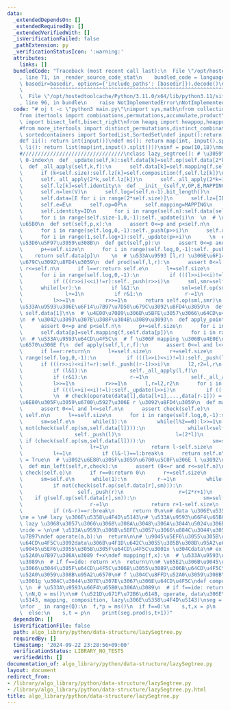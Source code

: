 ```yaml
---
data:
  _extendedDependsOn: []
  _extendedRequiredBy: []
  _extendedVerifiedWith: []
  _isVerificationFailed: false
  _pathExtension: py
  _verificationStatusIcon: ':warning:'
  attributes:
    links: []
  bundledCode: "Traceback (most recent call last):\n  File \"/opt/hostedtoolcache/Python/3.11.0/x64/lib/python3.11/site-packages/onlinejudge_verify/documentation/build.py\"\
    , line 71, in _render_source_code_stat\n    bundled_code = language.bundle(stat.path,\
    \ basedir=basedir, options={'include_paths': [basedir]}).decode()\n          \
    \         ^^^^^^^^^^^^^^^^^^^^^^^^^^^^^^^^^^^^^^^^^^^^^^^^^^^^^^^^^^^^^^^^^^^^^^^^^^^^^^^^^\n\
    \  File \"/opt/hostedtoolcache/Python/3.11.0/x64/lib/python3.11/site-packages/onlinejudge_verify/languages/python.py\"\
    , line 96, in bundle\n    raise NotImplementedError\nNotImplementedError\n"
  code: "# oj t -c \"python3 main.py\"\nimport sys,math\nfrom collections import defaultdict,deque\n\
    from itertools import combinations,permutations,accumulate,product\nfrom bisect\
    \ import bisect_left,bisect_right\nfrom heapq import heappop,heappush,heapify\n\
    #from more_itertools import distinct_permutations,distinct_combinations\n#from\
    \ sortedcontainers import SortedList,SortedSet\ndef input():return sys.stdin.readline().rstrip()\n\
    def ii(): return int(input())\ndef ms(): return map(int, input().split())\ndef\
    \ li(): return list(map(int,input().split()))\ninf = pow(10,18)\nmod = 998244353\n\
    #/////////////////////////////////\nclass lazy_segtree(): # \u3059\u3079\u3066\
    \ 0-index\n  def _update(self,k):self.data[k]=self.op(self.data[2*k],self.data[2*k+1])\n\
    \  def _all_apply(self,k,f):\n      self.data[k]=self.mapping(f,self.data[k])\n\
    \      if (k<self.size):self.lz[k]=self.composition(f,self.lz[k])\n  def _push(self,k):\n\
    \      self._all_apply(2*k,self.lz[k])\n      self._all_apply(2*k+1,self.lz[k])\n\
    \      self.lz[k]=self.identity\n  def __init__(self,V,OP,E,MAPPING,COMPOSITION,ID):\n\
    \      self.n=len(V)\n      self.log=(self.n-1).bit_length()\n      self.size=1<<self.log\n\
    \      self.data=[E for i in range(2*self.size)]\n      self.lz=[ID for i in range(self.size)]\n\
    \      self.e=E\n      self.op=OP\n      self.mapping=MAPPING\n      self.composition=COMPOSITION\n\
    \      self.identity=ID\n      for i in range(self.n):self.data[self.size+i]=V[i]\n\
    \      for i in range(self.size-1,0,-1):self._update(i)\n  \n  # \u4E00\u70B9\u66F4\
    \u65B0\n  def set(self,p,x):\n      assert 0<=p and p<self.n\n      p+=self.size\n\
    \      for i in range(self.log,0,-1):self._push(p>>i)\n      self.data[p]=x\n\
    \      for i in range(1,self.log+1):self._update(p>>i)\n      \n  # data[p] \u3092\
    \u53D6\u5F97\u3059\u308B\n  def get(self,p):\n      assert 0<=p and p<self.n\n\
    \      p+=self.size\n      for i in range(self.log,0,-1):self._push(p>>i)\n  \
    \    return self.data[p]\n    \n  # \u533A\u9593 [l,r) \u306E\u6F14\u7B97\u7D50\
    \u679C\u3092\u8FD4\u3059\n  def prod(self,l,r):\n      assert 0<=l and l<=r and\
    \ r<=self.n\n      if l==r:return self.e\n      l+=self.size\n      r+=self.size\n\
    \      for i in range(self.log,0,-1):\n          if (((l>>i)<<i)!=l):self._push(l>>i)\n\
    \          if (((r>>i)<<i)!=r):self._push(r>>i)\n      sml,smr=self.e,self.e\n\
    \      while(l<r):\n          if l&1:\n              sml=self.op(sml,self.data[l])\n\
    \              l+=1\n          if r&1:\n              r-=1\n              smr=self.op(self.data[r],smr)\n\
    \          l>>=1\n          r>>=1\n      return self.op(sml,smr)\n  \n  # \u5168\
    \u533A\u9593\u306E\u6F14\u7B97\u7D50\u679C\u3092\u8FD4\u3059\n  def all_prod(self):return\
    \ self.data[1]\n\n  # \u4E00\u70B9\u306B\u5BFE\u3057\u3066\u64CD\u4F5C\u3059\u308B\
    \n  # \u3042\u3093\u307E\u308F\u304B\u3089\u3093\n  def apply_point(self,p,f):\n\
    \      assert 0<=p and p<self.n\n      p+=self.size\n      for i in range(self.log,0,-1):self._push(p>>i)\n\
    \      self.data[p]=self.mapping(f,self.data[p])\n      for i in range(1,self.log+1):self._update(p>>i)\n\
    \n  # \u533A\u9593\u64CD\u4F5C\n  # f \u306F mapping \u306B\u4E0E\u3048\u308B\u5F15\
    \u6570\u306E f\n  def apply(self,l,r,f):\n      assert 0<=l and l<=r and r<=self.n\n\
    \      if l==r:return\n      l+=self.size\n      r+=self.size\n      for i in\
    \ range(self.log,0,-1):\n          if (((l>>i)<<i)!=l):self._push(l>>i)\n    \
    \      if (((r>>i)<<i)!=r):self._push((r-1)>>i)\n      l2,r2=l,r\n      while(l<r):\n\
    \          if (l&1):\n              self._all_apply(l,f)\n              l+=1\n\
    \          if (r&1):\n              r-=1\n              self._all_apply(r,f)\n\
    \          l>>=1\n          r>>=1\n      l,r=l2,r2\n      for i in range(1,self.log+1):\n\
    \          if (((l>>i)<<i)!=l):self._update(l>>i)\n          if (((r>>i)<<i)!=r):self._update((r-1)>>i)\n\
    \          \n  # check(operate(data[l],data[l+1],...,data[r-1])) = True\n  # \u3092\
    \u6E80\u305F\u3059\u6700\u5927\u306E r \u3092\u8FD4\u3059\n  def max_right(self,l,check):\n\
    \      assert 0<=l and l<=self.n\n      assert check(self.e)\n      if l==self.n:return\
    \ self.n\n      l+=self.size\n      for i in range(self.log,0,-1):self._push(l>>i)\n\
    \      sm=self.e\n      while(1):\n          while(l%2==0):l>>=1\n          if\
    \ not(check(self.op(sm,self.data[l]))):\n              while(l<self.size):\n \
    \                 self._push(l)\n                  l=(2*l)\n                 \
    \ if (check(self.op(sm,self.data[l]))):\n                      sm=self.op(sm,self.data[l])\n\
    \                      l+=1\n              return l-self.size\n          sm=self.op(sm,self.data[l])\n\
    \          l+=1\n          if (l&-l)==l:break\n      return self.n\n  \n  # check(operate(data[l],data[l+1],...,data[r-1]))\
    \ = True\n  # \u3092\u6E80\u305F\u3059\u6700\u5C0F\u306E l \u3092\u8FD4\u3059\n\
    \  def min_left(self,r,check):\n      assert (0<=r and r<=self.n)\n      assert\
    \ check(self.e)\n      if r==0:return 0\n      r+=self.size\n      for i in range(self.log,0,-1):self._push((r-1)>>i)\n\
    \      sm=self.e\n      while(1):\n          r-=1\n          while(r>1 and (r%2)):r>>=1\n\
    \          if not(check(self.op(self.data[r],sm))):\n              while(r<self.size):\n\
    \                  self._push(r)\n                  r=(2*r+1)\n              \
    \    if g(self.op(self.data[r],sm)):\n                      sm=self.op(self.data[r],sm)\n\
    \                      r-=1\n              return r+1-self.size\n          sm=self.op(self.data[r],sm)\n\
    \          if (r&-r)==r:break\n      return 0\n\n# data \u306E\u5358\u4F4D\u5143\
    \ne = \n# lazy \u306E\u5358\u4F4D\u5143\n# \u533A\u9593\u66F4\u65B0\u306A\u3089\
    \ lazy \u3068\u3057\u3066\u3068\u308A\u3048\u306A\u3044\u5024\u306B\u3059\u308B\
    \nide = \n\n# \u533A\u9593\u306B\u5BFE\u3057\u3066\u884C\u3044\u305F\u3044\u6F14\
    \u7B97\ndef operate(a,b):\n  return\n\n# \u9045\u5EF6\u3055\u305B\u3066\u3044\u305F\
    \u64CD\u4F5C\u3092data\u306B\u4F1D\u642C\u3055\u305B\u308B\u95A2\u6570\n# f \u304C\
    \u9045\u5EF6\u3055\u305B\u305F\u64CD\u4F5C\u3001x \u304Cdata\n# ex. \u533A\u9593\
    \u52A0\u7B97\u306A\u3089 f+x\ndef mapping(f,x):\n  # \u533A\u9593\u66F4\u65B0\u306A\
    \u3089\n  # if f==ide: return x\n  return\n\n# \u65E2\u306B\u9045\u5EF6\u3055\u305B\
    \u3066\u3044\u305F\u64CD\u4F5C\u306B\u3055\u3089\u306B\u64CD\u4F5C\u3092\u8FFD\
    \u52A0\u3059\u308B\u95A2\u6570\n# f \u304C\u8FFD\u52A0\u3059\u308B\u64CD\u4F5C\
    \u3001g \u304C\u3044\u307E\u307E\u3067\u306E\u64CD\u4F5C\ndef composition(f,g):\
    \ \n  # \u533A\u9593\u66F4\u65B0\u306A\u3089\n  # if f==ide: return g\n  return\n\
    \ \nN,Q = ms()\n\n# (\u521D\u671F\u72B6\u614B, operate, data\u306E\u5358\u4F4D\
    \u5143, mapping, composition, lazy\u306E\u5358\u4F4D\u5143)\nseg = lazy_segtree([pow(2,31)-1]*N,operate,e,mapping,composition,ide)\n\
    \nfor _ in range(Q):\n  f,*p = ms()\n  if f==0:\n    s,t,x = p\n    seg.apply(s,t+1,x)\n\
    \  else:\n    s,t = p\n    print(seg.prod(s,t+1))"
  dependsOn: []
  isVerificationFile: false
  path: algo_library/python/data-structure/lazySegtree.py
  requiredBy: []
  timestamp: '2024-09-22 23:28:56+09:00'
  verificationStatus: LIBRARY_NO_TESTS
  verifiedWith: []
documentation_of: algo_library/python/data-structure/lazySegtree.py
layout: document
redirect_from:
- /library/algo_library/python/data-structure/lazySegtree.py
- /library/algo_library/python/data-structure/lazySegtree.py.html
title: algo_library/python/data-structure/lazySegtree.py
---
```

